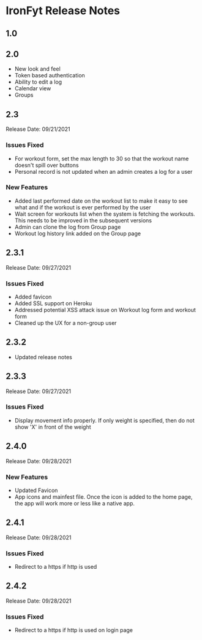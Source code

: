 # IronFyt Release Notes

## 1.0

## 2.0

- New look and feel
- Token based authentication
- Ability to edit a log
- Calendar view
- Groups

## 2.3

Release Date: 09/21/2021

### Issues Fixed

- For workout form, set the max length to 30 so that the workout name doesn't spill over buttons
- Personal record is not updated when an admin creates a log for a user

### New Features

- Added last performed date on the workout list to make it easy to see what and if the workout is ever performed by the user
- Wait screen for workouts list when the system is fetching the workouts. This needs to be improved in the subsequent versions
- Admin can clone the log from Group page
- Workout log history link added on the Group page

## 2.3.1

Release Date: 09/27/2021

### Issues Fixed

- Added favicon
- Added SSL support on Heroku
- Addressed potential XSS attack issue on Workout log form and workout form
- Cleaned up the UX for a non-group user

## 2.3.2

- Updated release notes

## 2.3.3

Release Date: 09/27/2021

### Issues Fixed

- Display movement info properly. If only weight is specified, then do not show 'X' in front of the weight

## 2.4.0

Release Date: 09/28/2021

### New Features

- Updated Favicon
- App icons and mainfest file. Once the icon is added to the home page, the app will work more or less like a native app.

## 2.4.1

Release Date: 09/28/2021

### Issues Fixed

- Redirect to a https if http is used

## 2.4.2

Release Date: 09/28/2021

### Issues Fixed

- Redirect to a https if http is used on login page
